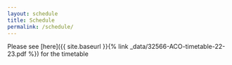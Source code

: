 ```yaml
---
layout: schedule
title: Schedule
permalink: /schedule/
---
```


Please see  [here]({{ site.baseurl }}{% link _data/32566-ACO-timetable-22-23.pdf %}) for the timetable